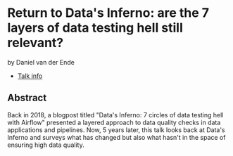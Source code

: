 # Return to Data's Inferno: are the 7 layers of data testing hell still relevant?
by Daniel van der Ende
* [Talk info](https://amsterdam2023.pydata.org/cfp/talk/WEEMK9/)
## Abstract
Back in 2018, a blogpost titled "Data's Inferno: 7 circles of data testing hell with Airflow" presented a layered approach to data quality checks in data applications and pipelines. Now, 5 years later, this talk looks back at Data's Inferno and surveys what has changed but also what hasn't in the space of ensuring high data quality.
